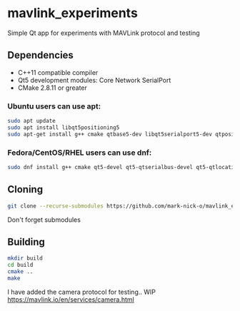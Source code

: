 # mavlink_experiments
Simple Qt app for experiments with MAVLink protocol and testing

## Dependencies
* C++11 compatible compiler
* Qt5 development modules: Core Network SerialPort
* CMake 2.8.11 or greater
  
### Ubuntu users can use apt:
```bash
sudo apt update
sudo apt install libqt5positioning5
sudo apt-get install g++ cmake qtbase5-dev libqt5serialport5-dev qtpositioning5-dev libqt5svg5-dev
```
### Fedora/CentOS/RHEL users can use dnf:
```bash
sudo dnf install g++ cmake qt5-devel qt5-qtserialbus-devel qt5-qtlocation qtpositioning5-dev libqt5svg5-dev
```
## Cloning
```bash
git clone --recurse-submodules https://github.com/mark-nick-o/mavlink_experiments
```
Don't forget submodules

## Building
```bash
mkdir build
cd build
cmake ..
make
```
I have added the camera protocol for testing.. WIP
https://mavlink.io/en/services/camera.html
